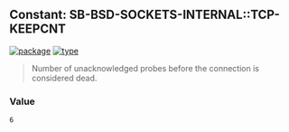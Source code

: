 ## Constant: SB-BSD-SOCKETS-INTERNAL::TCP-KEEPCNT
[![package](https://img.shields.io/badge/Package-SB--BSD--SOCKETS--INTERNAL-5f9ea0.svg?style=social&colorA=999999)](../) [![type](https://img.shields.io/badge/Type-Constant-5f9ea0.svg?style=social&colorA=999999)](../#constant) 

> Number of unacknowledged probes before the connection is considered dead.

### Value
```
6
```
